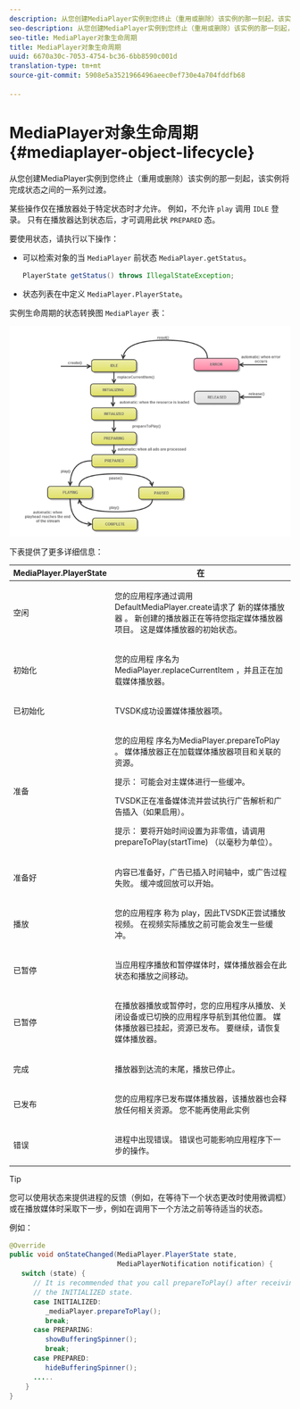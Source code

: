 ```yaml
---
description: 从您创建MediaPlayer实例到您终止（重用或删除）该实例的那一刻起，该实例将完成状态之间的一系列过渡。
seo-description: 从您创建MediaPlayer实例到您终止（重用或删除）该实例的那一刻起，该实例将完成状态之间的一系列过渡。
seo-title: MediaPlayer对象生命周期
title: MediaPlayer对象生命周期
uuid: 6670a30c-7053-4754-bc36-6bb8590c001d
translation-type: tm+mt
source-git-commit: 5908e5a3521966496aeec0ef730e4a704fddfb68

---
```



# MediaPlayer对象生命周期{#mediaplayer-object-lifecycle}

从您创建MediaPlayer实例到您终止（重用或删除）该实例的那一刻起，该实例将完成状态之间的一系列过渡。

某些操作仅在播放器处于特定状态时才允许。 例如，不允许 `play` 调用 `IDLE` 登录。 只有在播放器达到状态后，才可调用此状 `PREPARED` 态。

要使用状态，请执行以下操作：

* 可以检索对象的当 `MediaPlayer` 前状态 `MediaPlayer.getStatus`。

   ```java
   PlayerState getStatus() throws IllegalStateException;
   ```

* 状态列表在中定义 `MediaPlayer.PlayerState`。

实例生命周期的状态转换图 `MediaPlayer` 表：
<!--<a id="fig_1C55DE3F186F4B36AFFDCDE90379534C"></a>-->

![](assets/player-state-transitions-diagram-android_1.2_web.png)

下表提供了更多详细信息：

<table id="table_426F0093E4214EA88CD72A7796B58DFD"> 
 <thead> 
  <tr> 
   <th colname="col1" class="entry"> MediaPlayer.PlayerState </th> 
   <th colname="col2" class="entry"> 在 </th> 
  </tr> 
 </thead>
 <tbody> 
  <tr> 
   <td colname="col1"> <span class="codeph"> 空闲 </span> </td> 
   <td colname="col2"> <p>您的应用程序通过调用DefaultMediaPlayer.create请求了 <span class="codeph"> 新的媒体播放器 </span>。 新创建的播放器正在等待您指定媒体播放器项目。 这是媒体播放器的初始状态。 </p> </td> 
  </tr> 
  <tr> 
   <td colname="col1"> <span class="codeph"> 初始化 </span> </td> 
   <td colname="col2"> <p>您的应用程 <span class="codeph"> 序名为MediaPlayer.replaceCurrentItem </span>，并且正在加载媒体播放器。 </p> </td> 
  </tr> 
  <tr> 
   <td colname="col1"> <span class="codeph"> 已初始化 </span> </td> 
   <td colname="col2"> <p>TVSDK成功设置媒体播放器项。 </p> </td> 
  </tr> 
  <tr> 
   <td colname="col1"> <span class="codeph"> 准备 </span> </td> 
   <td colname="col2"> <p>您的应用程 <span class="codeph"> 序名为MediaPlayer.prepareToPlay </span>。 媒体播放器正在加载媒体播放器项目和关联的资源。 </p> <p>提示： 可能会对主媒体进行一些缓冲。 </p> <p>TVSDK正在准备媒体流并尝试执行广告解析和广告插入（如果启用）。 </p> <p>提示： 要将开始时间设置为非零值，请调用 <span class="codeph"> prepareToPlay(startTime) </span> （以毫秒为单位）。 </p> </td> 
  </tr> 
  <tr> 
   <td colname="col1"> <span class="codeph"> 准备好 </span> </td> 
   <td colname="col2"> <p>内容已准备好，广告已插入时间轴中，或广告过程失败。 缓冲或回放可以开始。 </p> </td> 
  </tr> 
  <tr> 
   <td colname="col1"> <span class="codeph"> 播放 </span> </td> 
   <td colname="col2"> <p>您的应用程序 <span class="codeph"> 称为 </span>play，因此TVSDK正尝试播放视频。 在视频实际播放之前可能会发生一些缓冲。 </p> </td> 
  </tr> 
  <tr> 
   <td colname="col1"> <span class="codeph"> 已暂停 </span> </td> 
   <td colname="col2"> <p>当应用程序播放和暂停媒体时，媒体播放器会在此状态和播放之间移动。 </p> </td> 
  </tr> 
  <tr> 
   <td colname="col1"> <span class="codeph"> 已暂停 </span> </td> 
   <td colname="col2"> <p>在播放器播放或暂停时，您的应用程序从播放、关闭设备或已切换的应用程序导航到其他位置。 媒体播放器已挂起，资源已发布。 要继续，请恢复媒体播放器。 </p> </td> 
  </tr> 
  <tr> 
   <td colname="col1"> <span class="codeph"> 完成 </span> </td> 
   <td colname="col2"> <p>播放器到达流的末尾，播放已停止。 </p> </td> 
  </tr> 
  <tr> 
   <td colname="col1"> <span class="codeph"> 已发布 </span> </td> 
   <td colname="col2"> <p>您的应用程序已发布媒体播放器，该播放器也会释放任何相关资源。 您不能再使用此实例 </p> </td> 
  </tr> 
  <tr> 
   <td colname="col1"> <span class="codeph"> 错误 </span> </td> 
   <td colname="col2"> <p>进程中出现错误。 错误也可能影响应用程序下一步的操作。 </p> </td> 
  </tr> 
 </tbody> 
</table>

>[!TIP]
>
>您可以使用状态来提供进程的反馈（例如，在等待下一个状态更改时使用微调框）或在播放媒体时采取下一步，例如在调用下一个方法之前等待适当的状态。

例如：

```java
@Override 
public void onStateChanged(MediaPlayer.PlayerState state,  
                           MediaPlayerNotification notification) { 
   switch (state) { 
      // It is recommended that you call prepareToPlay() after receiving  
      // the INITIALIZED state. 
      case INITIALIZED: 
         _mediaPlayer.prepareToPlay(); 
         break; 
      case PREPARING: 
         showBufferingSpinner(); 
         break; 
      case PREPARED: 
         hideBufferingSpinner(); 
      ..... 
    } 
}
```

